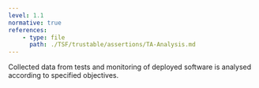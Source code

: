 ```yaml
---
level: 1.1
normative: true
references:
    - type: file
      path: ./TSF/trustable/assertions/TA-Analysis.md
---
```


Collected data from tests and monitoring of deployed software is analysed according to specified objectives.
